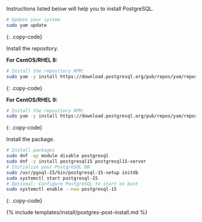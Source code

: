 Instructions listed below will help you to install PostgreSQL.

```bash
# Update your system
sudo yum update
```
{: .copy-code}

Install the repository.

**For CentOS/RHEL 8:**

```bash
# Install the repository RPM:
sudo yum -y install https://download.postgresql.org/pub/repos/yum/reporpms/EL-8-x86_64/pgdg-redhat-repo-latest.noarch.rpm
```
{: .copy-code}

**For CentOS/RHEL 9:**

```bash
# Install the repository RPM:
sudo yum -y install https://download.postgresql.org/pub/repos/yum/reporpms/EL-9-x86_64/pgdg-redhat-repo-latest.noarch.rpm
```
{: .copy-code}

Install the package.

```bash
# Install packages
sudo dnf -qy module disable postgresql
sudo dnf -y install postgresql15 postgresql15-server
# Initialize your PostgreSQL DB
sudo /usr/pgsql-15/bin/postgresql-15-setup initdb
sudo systemctl start postgresql-15
# Optional: Configure PostgreSQL to start on boot
sudo systemctl enable --now postgresql-15
```
{: .copy-code}

{% include templates/install/postgres-post-install.md %}
